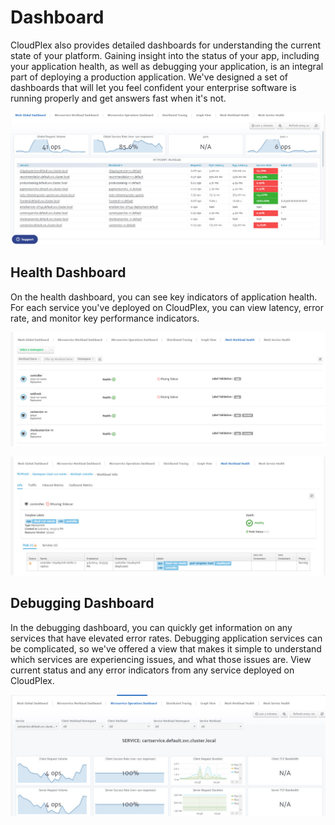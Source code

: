 # Dashboard

CloudPlex also provides detailed dashboards for understanding the current state of your platform. Gaining insight into the status of your app, including your application health, as well as debugging your application, is an integral part of deploying a production application. We've designed a set of dashboards that will let you feel confident your enterprise software is running properly and get answers fast when it's not. 

![1](imgs\1.jpg)

## Health Dashboard

On the health dashboard, you can see key indicators of application health. For each service you've deployed on CloudPlex, you can view latency, error rate, and monitor key performance indicators. 

![2](imgs\2.jpg)

![3](imgs\3.jpg)


## Debugging Dashboard

In the debugging dashboard, you can quickly get information on any services that have elevated error rates. Debugging application services can be complicated, so we've offered a view that makes it simple to understand which services are experiencing issues, and what those issues are. View current status and any error indicators from any service deployed on CloudPlex. 

![4](imgs\4.jpg)